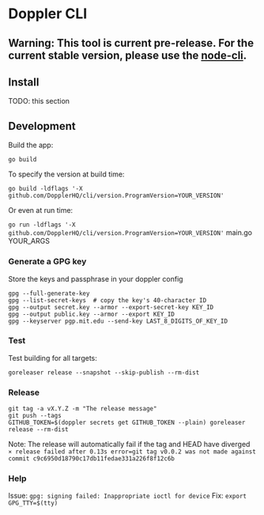 # Doppler CLI

## Warning: This tool is current pre-release. For the current stable version, please use the [node-cli](https://github.com/DopplerHQ/node-cli).

## Install

TODO: this section

## Development

Build the app:

`go build`

To specify the version at build time:

`go build -ldflags '-X github.com/DopplerHQ/cli/version.ProgramVersion=YOUR_VERSION'`

Or even at run time:

`go run -ldflags '-X github.com/DopplerHQ/cli/version.ProgramVersion=YOUR_VERSION'` main.go YOUR_ARGS

### Generate a GPG key

Store the keys and passphrase in your doppler config

```
gpg --full-generate-key
gpg --list-secret-keys  # copy the key's 40-character ID
gpg --output secret.key --armor --export-secret-key KEY_ID
gpg --output public.key --armor --export KEY_ID
gpg --keyserver pgp.mit.edu --send-key LAST_8_DIGITS_OF_KEY_ID
```

### Test

Test building for all targets:

`goreleaser release --snapshot --skip-publish --rm-dist`


### Release

```
git tag -a vX.Y.Z -m "The release message"
git push --tags
GITHUB_TOKEN=$(doppler secrets get GITHUB_TOKEN --plain) goreleaser release --rm-dist
```

Note: The release will automatically fail if the tag and HEAD have diverged
`   ⨯ release failed after 0.13s error=git tag v0.0.2 was not made against commit c9c6950d18790c17db11fedae331a226f8f12c6b`

### Help

Issue: `gpg: signing failed: Inappropriate ioctl for device`
Fix: `export GPG_TTY=$(tty)`
